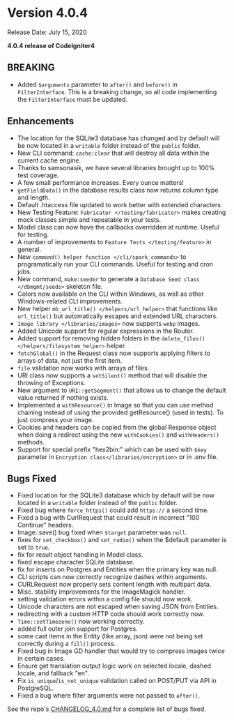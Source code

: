# Version 4.0.4

Release Date: July 15, 2020

**4.0.4 release of CodeIgniter4**

<div class="contents" local="" depth="2">

</div>

## BREAKING

- Added `$arguments` parameter to `after()` and `before()` in
  `FilterInterface`. This is a breaking change, so all code implementing
  the `FilterInterface` must be updated.

## Enhancements

- The location for the SQLite3 database has changed and by default will
  be now located in a `writable` folder instead of the `public` folder.
- New CLI command: `cache:clear` that will destroy all data within the
  current cache engine.
- Thanks to samsonasik, we have several libraries brought up to 100%
  test coverage.
- A few small performance increases. Every ounce matters!
- `getFieldData()` in the database results class now returns column type
  and length.
- Default .htaccess file updated to work better with extended
  characters.
- New Testing Feature: `Fabricator </testing/fabricator>` makes creating
  mock classes simple and repeatable in your tests.
- Model class can now have the callbacks overridden at runtime. Useful
  for testing.
- A number of improvements to `Feature Tests </testing/feature>` in
  general.
- New `command() helper function </cli/spark_commands>` to
  programatically run your CLI commands. Useful for testing and cron
  jobs.
- New command, `make:seeder` to generate a
  `Database Seed class </dbmgmt/seeds>` skeleton file.
- Colors now available on the CLI within Windows, as well as other
  Windows-related CLI improvements.
- New helper `mb_url_title() </helpers/url_helper>` that functions like
  `url_title()` but automatically escapes and extended URL characters.
- `Image library </libraries/images>` now supports `webp` images.
- Added Unicode support for regular expressions in the Router.
- Added support for removing hidden folders in the
  `delete_files() </helpers/filesystem_helper>` helper.
- `fetchGlobal()` in the Request class now supports applying filters to
  arrays of data, not just the first item.
- `file` validation now works with arrays of files.
- URI class now supports a `setSilent()` method that will disable the
  throwing of Exceptions.
- New argument to `URI::getSegment()` that allows us to change the
  default value returned if nothing exists.
- Implemented a `withResource()` in Image so that you can use method
  chaining instead of using the provided getResource() (used in tests).
  To just compress your image.
- Cookies and headers can be copied from the global Response object when
  doing a redirect using the new `withCookies()` and `withHeaders()`
  methods.
- Support for special prefix "hex2bin:" which can be used with `$key`
  parameter in `Encryption class</libraries/encryption>` or in .env
  file.

## Bugs Fixed

- Fixed location for the SQLite3 database which by default will be now
  located in a `writable` folder instead of the `public` folder.
- Fixed bug where `force_https()` could add `https://` a second time.
- Fixed a bug with CurlRequest that could result in incorrect "100
  Continue" headers.
- Image::save() bug fixed when `$target` parameter was `null`.
- fixes for `set_checkbox()` and `set_radio()` when the \$default
  parameter is set to `true`.
- fix for result object handling in Model class.
- fixed escape character SQLite database.
- fix for inserts on Postgres and Entities when the primary key was
  null.
- CLI scripts can now correctly recognize dashes within arguments.
- CURLRequest now properly sets content length with multipart data.
- Misc. stability improvements for the ImageMagick handler.
- setting validation errors within a config file should now work.
- Unicode characters are not escaped when saving JSON from Entities.
- redirecting with a custom HTTP code should work correctly now.
- `Time::setTimezone()` now working correctly.
- added full outer join support for Postgres.
- some cast items in the Entity (like array, json) were not being set
  correctly during a `fill()` process.
- Fixed bug in Image GD handler that would try to compress images twice
  in certain cases.
- Ensure get translation output logic work on selected locale, dashed
  locale, and fallback "en".
- Fix `is_unique`/`is_not_unique` validation called on POST/PUT via API
  in PostgreSQL.
- Fixed a bug where filter arguments were not passed to `after()`.

See the repo's
[CHANGELOG_4.0.md](https://github.com/codeigniter4/CodeIgniter4/blob/develop/changelogs/CHANGELOG_4.0.md)
for a complete list of bugs fixed.
